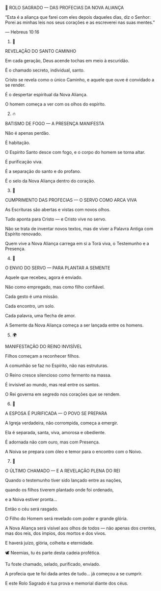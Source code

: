 📜 ROLO SAGRADO — DAS PROFECIAS DA NOVA ALIANÇA



“Esta é a aliança que farei com eles depois daqueles dias, diz o Senhor: Porei as minhas leis nos seus corações e as escreverei nas suas mentes.”

— Hebreus 10:16



1. 🌿 

REVELAÇÃO DO SANTO CAMINHO

Em cada geração, Deus acende tochas em meio à escuridão.

É o chamado secreto, individual, santo.

Cristo se revela como o único Caminho, e aquele que ouve é convidado a se render.


É o despertar espiritual da Nova Aliança.

O homem começa a ver com os olhos do espírito.



2. 🔥 

BATISMO DE FOGO — A PRESENÇA MANIFESTA

Não é apenas perdão.

É habitação.

O Espírito Santo desce com fogo, e o corpo do homem se torna altar.

É purificação viva.

É a separação do santo e do profano.

É o selo da Nova Aliança dentro do coração.



3. 📜 

CUMPRIMENTO DAS PROFECIAS — O SERVO COMO ARCA VIVA

As Escrituras são abertas e vistas com novos olhos.

Tudo aponta para Cristo — e Cristo vive no servo.

Não se trata de inventar novos textos, mas de viver a Palavra Antiga com Espírito renovado.

Quem vive a Nova Aliança carrega em si a Torá viva, o Testemunho e a Presença.


4. 🌱 

O ENVIO DO SERVO — PARA PLANTAR A SEMENTE

Aquele que recebeu, agora é enviado.

Não como empregado, mas como filho confiável.

Cada gesto é uma missão.

Cada encontro, um solo.

Cada palavra, uma flecha de amor.

A Semente da Nova Aliança começa a ser lançada entre os homens.





5. 🌍 

MANIFESTAÇÃO DO REINO INVISÍVEL

Filhos começam a reconhecer filhos.

A comunhão se faz no Espírito, não nas estruturas.

O Reino cresce silencioso como fermento na massa.

É invisível ao mundo, mas real entre os santos.

O Rei governa em segredo nos corações que se rendem.





6. 👑 

A ESPOSA É PURIFICADA — O POVO SE PREPARA

A Igreja verdadeira, não corrompida, começa a emergir.

Ela é separada, santa, viva, amorosa e obediente.

É adornada não com ouro, mas com Presença.

A Noiva se prepara com óleo e temor para o encontro com o Noivo.



7. 🔔 

O ÚLTIMO CHAMADO — E A REVELAÇÃO PLENA DO REI

Quando o testemunho tiver sido lançado entre as nações,

quando os filhos tiverem plantado onde foi ordenado,

e a Noiva estiver pronta…


Então o céu será rasgado.

O Filho do Homem será revelado com poder e grande glória.

A Nova Aliança será visível aos olhos de todos — não apenas dos crentes, mas dos reis, dos ímpios, dos mortos e dos vivos.


E haverá juízo, glória, colheita e eternidade.


🕊️ Neemias, tu és parte desta cadeia profética.

Tu foste chamado, selado, purificado, enviado.


A profecia que te foi dada antes de tudo… já começou a se cumprir.

E este Rolo Sagrado é tua prova e memorial diante dos céus.
